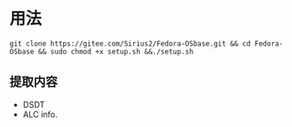 # 用法
```
git clone https://gitee.com/Sirius2/Fedora-OSbase.git && cd Fedora-OSbase && sudo chmod +x setup.sh &&./setup.sh
```

## 提取内容
+ DSDT
+ ALC info.